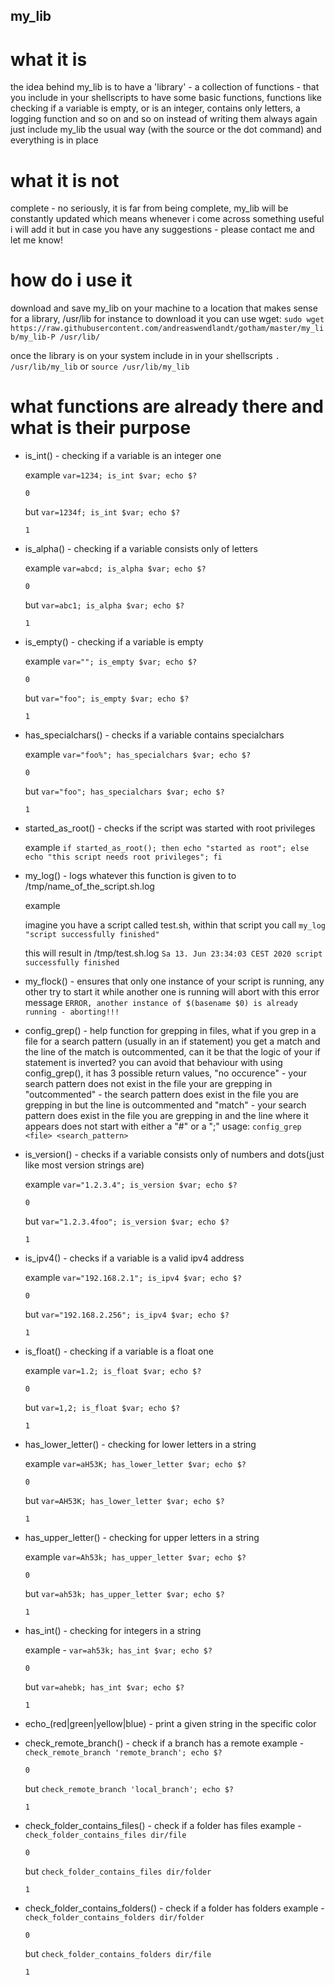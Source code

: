 ## my_lib
# what it is

the idea behind my_lib is to have a 'library' - a collection of functions - that you include in your shellscripts to have
some basic functions, functions like checking if a variable is empty, or is an integer, contains only letters, 
a logging function and so on and so on
instead of writing them always again just include my_lib the usual way (with the source or the dot command) and everything
is in place

# what it is not
complete - no seriously, it is far from being complete, my_lib will be constantly updated which means whenever i come across
something useful i will add it but in case you have any suggestions - please contact me and let me know!

# how do i use it
download and save my_lib on your machine to a location that makes sense for a library, /usr/lib for instance
to download it you can use wget:
`sudo wget https://raw.githubusercontent.com/andreaswendlandt/gotham/master/my_lib/my_lib-P /usr/lib/`

once the library is on your system include in in your shellscripts
`. /usr/lib/my_lib`
or
`source /usr/lib/my_lib`


# what functions are already there and what is their purpose
* is_int() - checking if a variable is an integer one

  example `var=1234; is_int $var; echo $?`
   
  `0`

  but `var=1234f; is_int $var; echo $?`

  `1`

* is_alpha() - checking if a variable consists only of letters
 
  example `var=abcd; is_alpha $var; echo $?`
  
  `0`
  
  but `var=abc1; is_alpha $var; echo $?`
   
  `1`

* is_empty() - checking if a variable is empty
  
  example `var=""; is_empty $var; echo $?`
  
  `0`
 
   
   but `var="foo"; is_empty $var; echo $?`
  
   `1`
   
* has_specialchars() - checks if a variable contains specialchars
  
  example `var="foo%"; has_specialchars $var; echo $?`
  
  `0`

   but `var="foo"; has_specialchars $var; echo $?`

  `1`
  
* started_as_root() - checks if the script was started with root privileges
   
  example `if started_as_root(); then echo "started as root"; else echo "this script needs root privileges"; fi`

* my_log() - logs whatever this function is given to to /tmp/name_of_the_script.sh.log
  
  example 
  
   imagine you have a script called test.sh, within that script you call `my_log "script successfully finished"`
  
   this will result in /tmp/test.sh.log `Sa 13. Jun 23:34:03 CEST 2020 script successfully finished`
   
* my_flock() - ensures that only one instance of your script is running, any other try to start it while another one
  is running will abort with this error message `ERROR, another instance of $(basename $0) is already running - aborting!!!`
 
* config_grep() - help function for grepping in files, what if you grep in a file for a search pattern (usually in an 
  if statement) you get a match and the line of the match is outcommented, can it be that the logic of your if statement is     inverted? you can avoid that behaviour with using config_grep(), it has 3 possible return values, "no occurence" - your       search pattern does not exist in the file your are grepping in "outcommented" - the search pattern does exist in the file     you are grepping in but the line is outcommented and "match" - your search pattern does exist in the file you are grepping   in and the line where it appears does not start with either a "#" or a ";" usage: `config_grep <file> <search_pattern>`
  
* is_version() - checks if a variable consists only of numbers and dots(just like most version strings are)

  example `var="1.2.3.4"; is_version $var; echo $?`

  `0`
  
  but `var="1.2.3.4foo"; is_version $var; echo $?`
  
  `1`

* is_ipv4() - checks if a variable is a valid ipv4 address

  example `var="192.168.2.1"; is_ipv4 $var; echo $?`
  
  `0`
  
  but `var="192.168.2.256"; is_ipv4 $var; echo $?`
  
  `1`

* is_float() - checking if a variable is a float one

  example `var=1.2; is_float $var; echo $?`

  `0`

  but `var=1,2; is_float $var; echo $?`

  `1`

* has_lower_letter() - checking for lower letters in a string

  example `var=aH53K; has_lower_letter $var; echo $?`

  `0`

  but `var=AH53K; has_lower_letter $var; echo $?`

  `1`

* has_upper_letter() - checking for upper letters in a string

  example `var=Ah53k; has_upper_letter $var; echo $?`

  `0`

  but `var=ah53k; has_upper_letter $var; echo $?`

  `1`

* has_int() - checking for integers in a string

  example - `var=ah53k; has_int $var; echo $?`

  `0`

  but `var=ahebk; has_int $var; echo $?`

  `1`

* echo_(red|green|yellow|blue) - print a given string in the specific color

* check_remote_branch() - check if a branch has a remote
  example - `check_remote_branch 'remote_branch'; echo $?`

  `0`

  but `check_remote_branch 'local_branch'; echo $?`

  `1`

* check_folder_contains_files() - check if a folder has files
  example - `check_folder_contains_files dir/file`

  `0`

  but `check_folder_contains_files dir/folder`

  `1`

* check_folder_contains_folders() - check if a folder has folders
  example - `check_folder_contains_folders dir/folder`

  `0`

  but `check_folder_contains_folders dir/file`

  `1`
